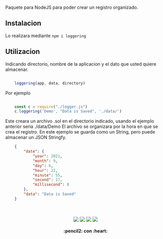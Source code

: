 Paquete para NodeJS para poder crear un registro organizado.

## Instalacion

Lo realizara mediante `npm i loggering`

## Utilizacion

Indicando directorio, nombre de la aplicacion y el dato que usted quiere almacenar.

```js

    loggering(app, data, directory)

```

Por ejemplo

```js

    const c = require("./logger.js")
    c.loggering('Demo', "Data is Saved", './data/')

```

Este creara un archivo .sol en el directorio indicado, usando el ejemplo anterior seria ./data/Demo
El archivo se organizara por la hora en que se crea el registro. En este ejemplo se guarda como un String, pero puede almacenar un JSON Stringfy.

```json
    {
        "date": {
            "year": 2021,
            "month": 9,
            "day": 6,
            "hour": 22,
            "minute": 55,
            "second": 17,
            "millisecond": 8
        },
        "data": "Data is Saved"
    }
```


<p align="center">
  <br>
  <bR>
    <img src="https://img.shields.io/github/downloads/gusgeek/Loggering/total">  
    <img src="https://img.shields.io/github/v/release/gusgeek/Loggering">  
    <img src="https://img.shields.io/github/release-date/gusgeek/Loggering">  
    <img src="https://img.shields.io/github/languages/code-size/gusgeek/Loggering">
  <br><br>
  <strong>:pencil2: con :heart:</strong>
</p>
